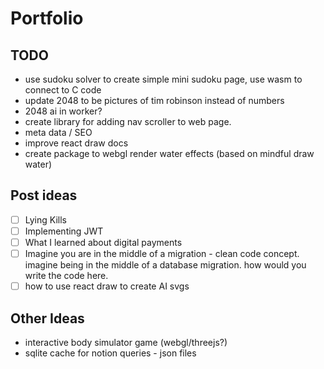 # Portfolio

## TODO

- use sudoku solver to create simple mini sudoku page, use wasm to connect to C code
- update 2048 to be pictures of tim robinson instead of numbers
- 2048 ai in worker?
- create library for adding nav scroller to web page.
- meta data / SEO
- improve react draw docs
- create package to webgl render water effects (based on mindful draw water)

## Post ideas

- [ ] Lying Kills
- [ ] Implementing JWT
- [ ] What I learned about digital payments
- [ ] Imagine you are in the middle of a migration - clean code concept. imagine being in the middle of a database migration.
   how would you write the code here.
- [ ] how to use react draw to create AI svgs

## Other Ideas
- interactive body simulator game (webgl/threejs?) 
- sqlite cache for notion queries - json files
